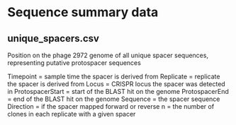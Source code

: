# Sequence summary data #

## unique_spacers.csv
Position on the phage 2972 genome of all unique spacer sequences, representing
putative protospacer sequences

Timepoint = sample time the spacer is derived from
Replicate = replicate the spacer is derived from
Locus = CRISPR locus the spacer was detected in
ProtospacerStart = start of the BLAST hit on the genome
ProtospacerEnd = end of the BLAST hit on the genome
Sequence = the spacer sequence
Direction = if the spacer mapped forward or reverse
n = the number of clones in each replicate with a given spacer

